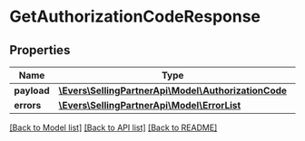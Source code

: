 # GetAuthorizationCodeResponse

## Properties
Name | Type | Description | Notes
------------ | ------------- | ------------- | -------------
**payload** | [**\Evers\SellingPartnerApi\Model\AuthorizationCode**](AuthorizationCode.md) |  | [optional] 
**errors** | [**\Evers\SellingPartnerApi\Model\ErrorList**](ErrorList.md) |  | [optional] 

[[Back to Model list]](../README.md#documentation-for-models) [[Back to API list]](../README.md#documentation-for-api-endpoints) [[Back to README]](../README.md)


